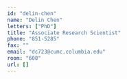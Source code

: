 ```yaml
---
id: "delin-chen"
name: "Delin Chen"
letters: ["PhD"]
title: "Associate Research Scientist"
phone: "851-5285"
fax: ""
email: "dc723@cumc.columbia.edu"
room: "608"
url: []
---
```

